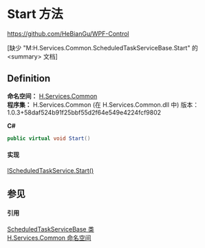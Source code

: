 # Start 方法
https://github.com/HeBianGu/WPF-Control

\[缺少 "M:H.Services.Common.ScheduledTaskServiceBase.Start" 的 &lt;summary&gt; 文档\]



## Definition
**命名空间：** <a href="b9cdd84f-6623-a51a-f53b-465103ced202">H.Services.Common</a>  
**程序集：** H.Services.Common (在 H.Services.Common.dll 中) 版本：1.0.3+58daf524b91f25bbf55d2f64e549e4224fcf9802

**C#**
``` C#
public virtual void Start()
```



#### 实现
<a href="5ca3c0dc-202a-78be-bf52-bc415e9ed649">IScheduledTaskService.Start()</a>  


## 参见


#### 引用
<a href="4bea68e8-22e9-4a21-7b60-8f5d135b7d3e">ScheduledTaskServiceBase 类</a>  
<a href="b9cdd84f-6623-a51a-f53b-465103ced202">H.Services.Common 命名空间</a>  
